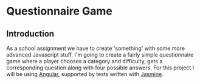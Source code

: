 # Questionnaire Game

## Introduction

As a school assignment we have to create 'something' with some more advanced Javascript stuff.
I'm going to create a fairly simple questionnaire game where a player chooses a category and difficulty, gets a corresponding question along with four possible answers. 
For this project I will be using [Angular](https://angularjs.org/), supported by tests written with [Jasmine](http://jasmine.github.io/). 